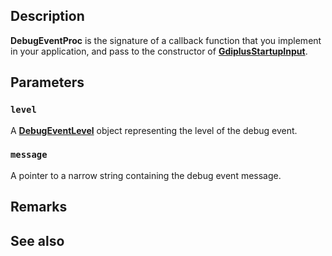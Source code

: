 ## Description

**DebugEventProc** is the signature of a callback function that you implement in your application, and pass to the constructor of [**GdiplusStartupInput**](https://learn.microsoft.com/windows/win32/api/gdiplusinit/nf-gdiplusinit-gdiplusstartupinput-gdiplusstartupinput).

## Parameters

### `level`

A [**DebugEventLevel**](https://learn.microsoft.com/windows/win32/api/gdiplusinit/ne-gdiplusinit-debugeventlevel) object representing the level of the debug event.

### `message`

A pointer to a narrow string containing the debug event message.

## Remarks

## See also